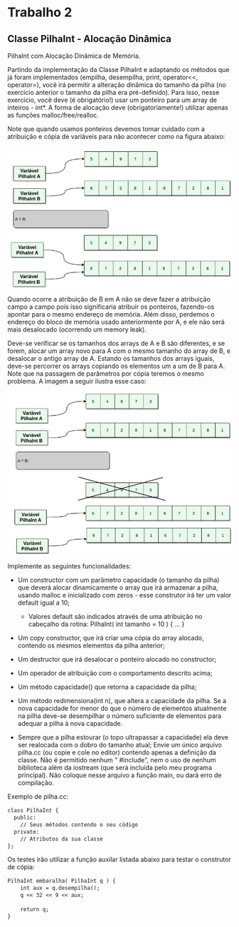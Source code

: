 # Trabalho 2
## Classe PilhaInt - Alocação Dinâmica

PilhaInt com Alocação Dinâmica de Memória.

Partindo da implementação da Classe PilhaInt e adaptando os métodos que já foram implementados (empilha, desempilha, print, operator<<, operator=), você irá permitir a alteração dinâmica do tamanho da pilha (no exercício anterior o tamanho da pilha era pré-definido). Para isso, nesse exercício, você deve (é obrigatório!) usar um ponteiro para um array de inteiros - int*. A forma de alocação deve (obrigatoriamente!) utilizar apenas as funções malloc/free/realloc. 

Note que quando usamos ponteiros devemos tomar cuidado com a atribuição e cópia de variáveis para não acontecer como na figura abaixo:

![](img1.png)

Quando ocorre a atribuição de B em A não se deve fazer a atribuição campo a campo pois isso significaria atribuir os ponteiros, fazendo-os apontar para o mesmo endereço de memória. Além disso, perdemos o endereço do bloco de memória usado anteriormente por A, e ele não será mais desalocado (ocorrendo um memory leak). 

Deve-se verificar se os tamanhos dos arrays de A e B são diferentes, e se forem, alocar um array novo para A com o mesmo tamanho do array de B, e desalocar o antigo array de A. Estando os tamanhos dos arrays iguais, deve-se percorrer os arrays copiando os elementos um a um de B para A. Note que na passagem de parâmetros por cópia teremos o mesmo problema. A imagem a seguir ilustra esse caso:

![](img2.png)

Implemente as seguintes funcionalidades:

- Um constructor com um parâmetro capacidade (o tamanho da pilha) que deverá alocar dinamicamente o array que irá armazenar a pilha, usando malloc e inicializado com zeros - esse construtor irá ter um valor default igual a 10;
    - Valores default são indicados através de uma atribuição no cabeçalho da rotina: PilhaInt( int tamanho = 10 ) { ... }


- Um copy constructor, que irá criar uma cópia do array alocado, contendo os mesmos elementos da pilha anterior;

- Um destructor que irá desalocar o ponteiro alocado no constructor;

- Um operador de atribuição com o comportamento descrito acima;

- Um método capacidade() que retorna a capacidade da pilha;

- Um método redimensiona(int n), que altera a capacidade da pilha. Se a nova capacidade for menor do que o número de elementos atualmente na pilha deve-se desempilhar o número suficiente de elementos para adequar a pilha à nova capacidade.

- Sempre que a pilha estourar (o topo ultrapassar a capacidade) ela deve ser realocada com o dobro do tamanho atual;
Envie um único arquivo pilha.cc (ou copie e cole no editor) contendo apenas a definição da classe. Não é permitido nenhum " #include", nem o uso de nenhum biblioteca além da iostream (que será incluída pelo meu programa principal). Não coloque nesse arquivo a função main, ou dará erro de compilação.

Exemplo de pilha.cc:

```
class PilhaInt {
  public:
    // Seus métodos contendo o seu código
  private:
    // Atributos da sua classe
};
```

Os testes irão utilizar a função auxilar listada abaixo para testar o construtor de cópia:

```
PilhaInt embaralha( PilhaInt q ) {
    int aux = q.desempilha();
    q << 32 << 9 << aux;
    
    return q;
}
```
